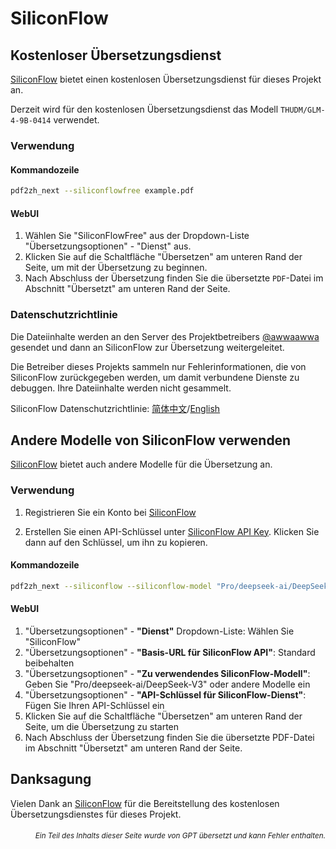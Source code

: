 # SiliconFlow

## Kostenloser Übersetzungsdienst

[SiliconFlow](https://siliconflow.cn) bietet einen kostenlosen Übersetzungsdienst für dieses Projekt an.

Derzeit wird für den kostenlosen Übersetzungsdienst das Modell `THUDM/GLM-4-9B-0414` verwendet.

### Verwendung

#### Kommandozeile

```bash
pdf2zh_next --siliconflowfree example.pdf 
```

#### WebUI

1. Wählen Sie "SiliconFlowFree" aus der Dropdown-Liste "Übersetzungsoptionen" - "Dienst" aus.
2. Klicken Sie auf die Schaltfläche "Übersetzen" am unteren Rand der Seite, um mit der Übersetzung zu beginnen.
3. Nach Abschluss der Übersetzung finden Sie die übersetzte `PDF`-Datei im Abschnitt "Übersetzt" am unteren Rand der Seite.


### Datenschutzrichtlinie

Die Dateiinhalte werden an den Server des Projektbetreibers [@awwaawwa](https://github.com/awwaawwa) gesendet und dann an SiliconFlow zur Übersetzung weitergeleitet.

Die Betreiber dieses Projekts sammeln nur Fehlerinformationen, die von SiliconFlow zurückgegeben werden, um damit verbundene Dienste zu debuggen. Ihre Dateiinhalte werden nicht gesammelt.

SiliconFlow Datenschutzrichtlinie: [简体中文](https://docs.siliconflow.cn/cn/legals/privacy-policy)/[English](https://docs.siliconflow.cn/en/legals/privacy-policy)



## Andere Modelle von SiliconFlow verwenden

[SiliconFlow](https://siliconflow.cn) bietet auch andere Modelle für die Übersetzung an.

### Verwendung

1. Registrieren Sie ein Konto bei [SiliconFlow](https://siliconflow.cn)

2. Erstellen Sie einen API-Schlüssel unter [SiliconFlow API Key](https://cloud.siliconflow.cn/me/account/ak). Klicken Sie dann auf den Schlüssel, um ihn zu kopieren.

#### Kommandozeile

```bash
pdf2zh_next --siliconflow --siliconflow-model "Pro/deepseek-ai/DeepSeek-V3" --siliconflow-api-key <your-api-key> example.pdf
```

#### WebUI

1. "Übersetzungsoptionen" - **"Dienst"** Dropdown-Liste: Wählen Sie "SiliconFlow"  
2. "Übersetzungsoptionen" - **"Basis-URL für SiliconFlow API"**: Standard beibehalten  
3. "Übersetzungsoptionen" - **"Zu verwendendes SiliconFlow-Modell"**: Geben Sie "Pro/deepseek-ai/DeepSeek-V3" oder andere Modelle ein  
4. "Übersetzungsoptionen" - **"API-Schlüssel für SiliconFlow-Dienst"**: Fügen Sie Ihren API-Schlüssel ein  
5. Klicken Sie auf die Schaltfläche "Übersetzen" am unteren Rand der Seite, um die Übersetzung zu starten  
6. Nach Abschluss der Übersetzung finden Sie die übersetzte PDF-Datei im Abschnitt "Übersetzt" am unteren Rand der Seite.


## Danksagung

Vielen Dank an [SiliconFlow](https://siliconflow.cn) für die Bereitstellung des kostenlosen Übersetzungsdienstes für dieses Projekt.

<div align="right"> 
<h6><small>Ein Teil des Inhalts dieser Seite wurde von GPT übersetzt und kann Fehler enthalten.</small></h6>